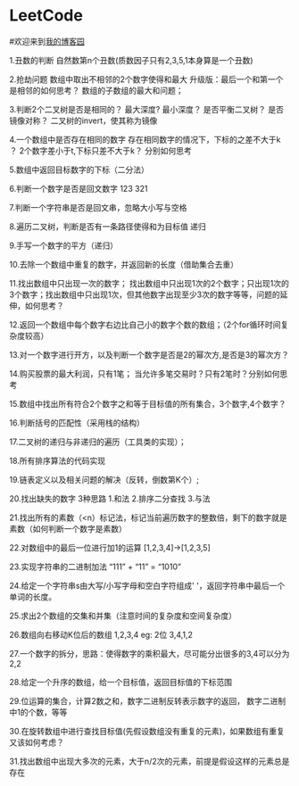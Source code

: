 # LeetCode
#欢迎来到[我的博客园](http://www.cnblogs.com/zxx-813/)

1.丑数的判断    自然数第n个丑数(质数因子只有2,3,5,1本身算是一个丑数)

2.抢劫问题   数组中取出不相邻的2个数字使得和最大    升级版：最后一个和第一个是相邻的如何思考？ 数组的子数组的最大和问题；

3.判断2个二叉树是否是相同的？ 最大深度? 最小深度？ 是否平衡二叉树？ 是否镜像对称？ 二叉树的invert，使其称为镜像

4.一个数组中是否存在相同的数字    存在相同数字的情况下，下标的之差不大于k ？   2个数字差小于t,下标只差不大于k？ 分别如何思考

5.数组中返回目标数字的下标（二分法）

6.判断一个数字是否是回文数字  123  321

7.判断一个字符串是否是回文串，忽略大小写与空格

8.遍历二叉树，判断是否有一条路径使得和为目标值  递归 

9.手写一个数字的平方（递归）   

10.去除一个数组中重复的数字，并返回新的长度（借助集合去重）

11.找出数组中只出现一次的数字； 找出数组中只出现1次的2个数字；只出现1次的3个数字；找出数组中只出现1次，但其他数字出现至少3次的数字等等，问题的延伸，如何思考？

12.返回一个数组中每个数字右边比自己小的数字个数的数组；（2个for循环时间复杂度较高）

13.对一个数字进行开方，以及判断一个数字是否是2的幂次方,是否是3的幂次方？

14.购买股票的最大利润，只有1笔；  当允许多笔交易时？只有2笔时？分别如何思考

15.数组中找出所有符合2个数字之和等于目标值的所有集合，3个数字,4个数字？ 

16.判断括号的匹配性（采用栈的结构）

17.二叉树的递归与非递归的遍历（工具类的实现）；

18.所有排序算法的代码实现

19.链表定义以及相关问题的解决（反转，倒数第K个）;

20.找出缺失的数字   3种思路 1.和法  2.排序二分查找 3.与法

21.找出所有的素数（<n）标记法，标记当前遍历数字的整数倍，剩下的数字就是素数（如何判断一个数字是素数）

22.对数组中的最后一位进行加1的运算 [1,2,3,4]->[1,2,3,5]

23.实现字符串的二进制加法  “111” + “11” = “1010”

24.给定一个字符串s由大写/小写字母和空白字符组成' '，返回字符串中最后一个单词的长度。

25.求出2个数组的交集和并集（注意时间的复杂度和空间复杂度）

26.数组向右移动K位后的数组  1,2,3,4 eg: 2位    3,4,1,2

27.一个数字的拆分，思路：使得数字的乘积最大，尽可能分出很多的3,4可以分为2,2

28.给定一个升序的数组，给一个目标值，返回目标值的下标范围

29.位运算的集合，计算2数之和，数字二进制反转表示数字的返回， 数字二进制中1的个数，等等

30.在旋转数组中进行查找目标值(先假设数组没有重复的元素)，如果数组有重复又该如何考虑？

31.找出数组中出现大多次的元素，大于n/2次的元素，前提是假设这样的元素总是存在
